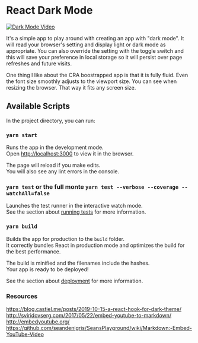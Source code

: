 # React Dark Mode

[![Dark Mode Video](https://i.ibb.co/XJYLM60/https-i-ytimg-com-vi-a-AHzf9zs-Ayc-maxresdefault.jpg)](https://youtu.be/aAHzf9zsAyc "Dark Mode Video")

It's a simple app to play around with creating an app with "dark mode".  It will read your browser's setting and display light or dark mode as appropriate.  You can also override the setting with the toggle switch and this will save your preference in local storage so it will persist over page refreshes and future visits.  

One thing I like about the CRA boostrapped app is that it is fully fluid. Even the font size smoothly adjusts to the viewport size.  You can see when resizing the browser.  That way it fits any screen size.  

## Available Scripts

In the project directory, you can run:

### `yarn start`

Runs the app in the development mode.<br />
Open [http://localhost:3000](http://localhost:3000) to view it in the browser.

The page will reload if you make edits.<br />
You will also see any lint errors in the console.

### `yarn test` or the full monte `yarn test --verbose --coverage --watchAll=false`

Launches the test runner in the interactive watch mode.<br />
See the section about [running tests](https://facebook.github.io/create-react-app/docs/running-tests) for more information.

### `yarn build`

Builds the app for production to the `build` folder.<br />
It correctly bundles React in production mode and optimizes the build for the best performance.

The build is minified and the filenames include the hashes.<br />
Your app is ready to be deployed!

See the section about [deployment](https://facebook.github.io/create-react-app/docs/deployment) for more information.

### Resources
 
https://blog.castiel.me/posts/2019-10-15-a-react-hook-for-dark-theme/
http://sviridovserg.com/2017/05/22/embed-youtube-to-markdown/
http://embedyoutube.org/
https://github.com/seandenigris/SeansPlayground/wiki/Markdown:-Embed-YouTube-Video